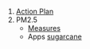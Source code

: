 1. [Action Plan](https://kietpawpan.github.io/EPO11/)
2. PM2.5
   - [Measures](https://kietpawpan.github.io/EPO11/PM2.5/sugarcane/KoratPM2.5Plan2569.pdf)
   - Apps [sugarcane](https://kietpawpan.github.io/EPO11/PM2.5/sugarcane/)
     
